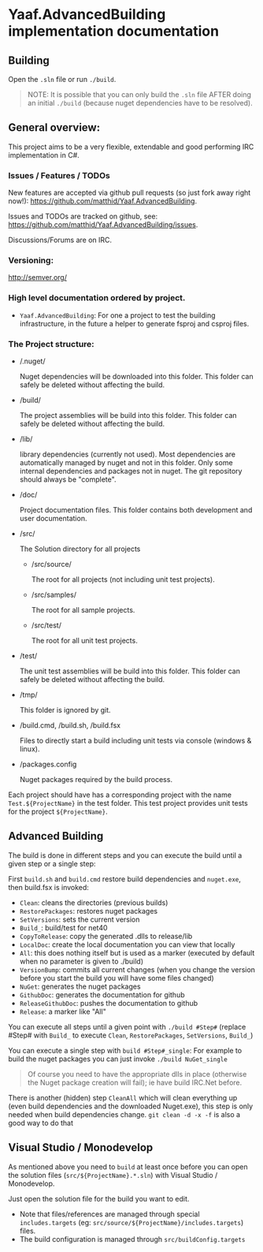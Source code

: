 ﻿# Yaaf.AdvancedBuilding implementation documentation 

## Building

Open the ``.sln`` file or run ``./build``.

> NOTE: It is possible that you can only build the ``.sln`` file AFTER doing an initial ``./build`` (because nuget dependencies have to be resolved).

## General overview:

This project aims to be a very flexible, extendable and good performing IRC implementation in C#.

### Issues / Features / TODOs

New features are accepted via github pull requests (so just fork away right now!):  https://github.com/matthid/Yaaf.AdvancedBuilding.

Issues and TODOs are tracked on github, see: https://github.com/matthid/Yaaf.AdvancedBuilding/issues.

Discussions/Forums are on IRC. 

### Versioning: 

http://semver.org/

### High level documentation ordered by project.

- `Yaaf.AdvancedBuilding`: For one a project to test the building infrastructure, in the future a helper to generate fsproj and csproj files.

### The Project structure:

- /.nuget/

	Nuget dependencies will be downloaded into this folder. 
	This folder can safely be deleted without affecting the build.

- /build/

	The project assemblies will be build into this folder. This folder can safely be deleted without affecting the build.

- /lib/

	library dependencies (currently not used). Most dependencies are automatically managed by nuget and not in this folder. 
	Only some internal dependencies and packages not in nuget. The git repository should always be "complete".

- /doc/

	Project documentation files. This folder contains both development and user documentation.

- /src/

	The Solution directory for all projects

	- /src/source/

		The root for all projects (not including unit test projects).

	- /src/samples/

		The root for all sample projects.
    
	- /src/test/

		The root for all unit test projects.

- /test/

	The unit test assemblies will be build into this folder. This folder can safely be deleted without affecting the build.

- /tmp/

	This folder is ignored by git.

- /build.cmd, /build.sh, /build.fsx

	Files to directly start a build including unit tests via console (windows & linux).

-  /packages.config

	Nuget packages required by the build process.


Each project should have has a corresponding project with the name `Test.${ProjectName}` in the test folder.
This test project provides unit tests for the project `${ProjectName}`.

## Advanced Building

The build is done in different steps and you can execute the build until a given step or a single step:

First `build.sh` and `build.cmd` restore build dependencies and `nuget.exe`, then build.fsx is invoked:

 - `Clean`: cleans the directories (previous builds)
 - `RestorePackages`: restores nuget packages
 - `SetVersions`: sets the current version
 - `Build_`: build/test for net40
 - `CopyToRelease`: copy the generated .dlls to release/lib
 - `LocalDoc`: create the local documentation you can view that locally
 - `All`: this does nothing itself but is used as a marker (executed by default when no parameter is given to ./build)
 - `VersionBump`: commits all current changes (when you change the version before you start the build you will have some files changed)
 - `NuGet`: generates the nuget packages
 - `GithubDoc`: generates the documentation for github
 - `ReleaseGithubDoc`: pushes the documentation to github
 - `Release`: a marker like "All"

You can execute all steps until a given point with `./build #Step#` (replace #Step# with `Build_` to execute `Clean`, `RestorePackages`, `SetVersions`, `Build_`)

You can execute a single step with `build #Step#_single`: For example to build the nuget packages you can just invoke `./build NuGet_single` 

> Of course you need to have the appropriate dlls in place (otherwise the Nuget package creation will fail); ie have build IRC.Net before.


There is another (hidden) step `CleanAll` which will clean everything up (even build dependencies and the downloaded Nuget.exe), 
this step is only needed when build dependencies change. `git clean -d -x -f` is also a good way to do that

## Visual Studio / Monodevelop

As mentioned above you need to `build` at least once before you can open the 
solution files (`src/${ProjectName}.*.sln`) with Visual Studio / Monodevelop.

Just open the solution file for the build you want to edit. 

 - Note that files/references are managed through special `includes.targets` (eg: `src/source/${ProjectName}/includes.targets`) files.
 - The build configuration is managed through `src/buildConfig.targets`